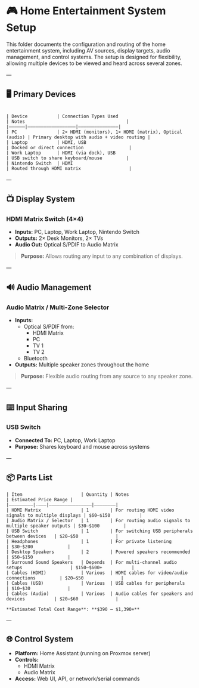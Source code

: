 # 🎮 Home Entertainment System Setup

This folder documents the configuration and routing of the home entertainment system, including AV sources, display targets, audio management, and control systems. The setup is designed for flexibility, allowing multiple devices to be viewed and heard across several zones.

—

## 🖥️ Primary Devices

```

| Device           | Connection Types Used                                | Notes                                      |
|——————|——————————————————|———————————————|
| PC               | 2× HDMI (monitors), 1× HDMI (matrix), Optical (audio) | Primary desktop with audio + video routing |
| Laptop           | HDMI, USB                                           | Docked or direct connection                 |
| Work Laptop      | HDMI (via dock), USB                                | USB switch to share keyboard/mouse         |
| Nintendo Switch  | HDMI                                                | Routed through HDMI matrix                  |

```

—

## 📺 Display System

### HDMI Matrix Switch (4×4)

- **Inputs:** PC, Laptop, Work Laptop, Nintendo Switch  
- **Outputs:** 2× Desk Monitors, 2× TVs  
- **Audio Out:** Optical S/PDIF to Audio Matrix  

> **Purpose:** Allows routing any input to any combination of displays.

—

## 🔊 Audio Management

### Audio Matrix / Multi-Zone Selector

- **Inputs:**
  - Optical S/PDIF from:
    - HDMI Matrix
    - PC
    - TV 1
    - TV 2
  - Bluetooth
- **Outputs:** Multiple speaker zones throughout the home

> **Purpose:** Flexible audio routing from any source to any speaker zone.

—

## ⌨️ Input Sharing

### USB Switch

- **Connected To:** PC, Laptop, Work Laptop  
- **Purpose:** Shares keyboard and mouse across systems

—

## 📦 Parts List

```
| Item                      | Quantity | Notes                                          | Estimated Price Range |
|—————————|-———|————————————————|————————|
| HDMI Matrix               | 1        | For routing HDMI video signals to multiple displays | $60–$150           |
| Audio Matrix / Selector   | 1        | For routing audio signals to multiple speaker outputs | $30–$100         |
| USB Switch                | 1        | For switching USB peripherals between devices   | $20–$50              |
| Headphones                | 1        | For private listening                           | $30–$200             |
| Desktop Speakers          | 2        | Powered speakers recommended                    | $50–$150             |
| Surround Sound Speakers   | Depends  | For multi-channel audio setups                  | $150–$600+           |
| Cables (HDMI)             | Various  | HDMI cables for video/audio connections         | $20–$50              |
| Cables (USB)              | Various  | USB cables for peripherals                      | $10–$30              |
| Cables (Audio)            | Various  | Audio cables for speakers and devices           | $20–$60              |

**Estimated Total Cost Range**: **$390 – $1,390+**
```

—

## 🌐 Control System

- **Platform:** Home Assistant (running on Proxmox server)
- **Controls:** 
  - HDMI Matrix
  - Audio Matrix
- **Access:** Web UI, API, or network/serial commands